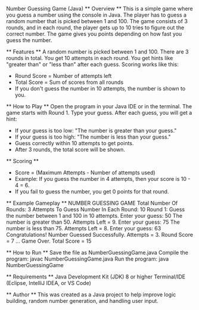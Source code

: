 Number Guessing Game (Java)
** Overview **
This is a simple game where you guess a number using the console in Java.
The player has to guess a random number that is picked between 1 and 100.
The game consists of 3 rounds, and in each round, the player gets up to 10 tries to figure out the correct number.
The game gives you points depending on how fast you guess the number.

** Features **
A random number is picked between 1 and 100.
There are 3 rounds in total.
You get 10 attempts in each round.
You get hints like "greater than" or "less than" after each guess.
Scoring works like this:
- Round Score = Number of attempts left
- Total Score = Sum of scores from all rounds
- If you don't guess the number in 10 attempts, the number is shown to you.

** How to Play **
Open the program in your Java IDE or in the terminal.
The game starts with Round 1.
Type your guess.
After each guess, you will get a hint:
- If your guess is too low: "The number is greater than your guess."
- If your guess is too high: "The number is less than your guess."
- Guess correctly within 10 attempts to get points.
- After 3 rounds, the total score will be shown.

** Scoring **
- Score = (Maximum Attempts - Number of attempts used)
- Example: If you guess the number in 4 attempts, then your score is 10 - 4 = 6.
- If you fail to guess the number, you get 0 points for that round.

** Example Gameplay **
NUMBER GUESSING GAME
Total Number Of Rounds: 3
Attempts To Guess Number In Each Round: 10
Round 1: Guess the number between 1 and 100 in 10 attempts.
Enter your guess:
50
The number is greater than 50.
Attempts Left = 9.
Enter your guess:
75
The number is less than 75.
Attempts Left = 8.
Enter your guess:
63
Congratulations!
Number Guessed Successfully. Attempts = 3. Round Score = 7
...
Game Over.
Total Score = 15

** How to Run **
Save the file as NumberGuessingGame.java
Compile the program:
javac NumberGuessingGame.java
Run the program:
java NumberGuessingGame

** Requirements ** 
Java Development Kit (JDK) 8 or higher
Terminal/IDE (Eclipse, IntelliJ IDEA, or VS Code)

** Author **
This was created as a Java project to help improve logic building, random number generation, and handling user input.
